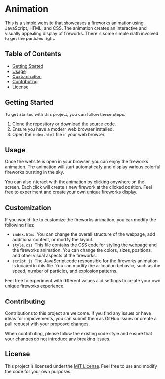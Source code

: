 # Animation
This is a simple website that showcases a fireworks animation using JavaScript, HTML, and CSS. The animation creates an interactive and visually appealing display of fireworks. There is some simple math involved to get the particles right.

## Table of Contents
- [Getting Started](#getting-started)
- [Usage](#usage)
- [Customization](#customization)
- [Contributing](#contributing)
- [License](#license)

## Getting Started

To get started with this project, you can follow these steps:

1. Clone the repository or download the source code.
2. Ensure you have a modern web browser installed.
3. Open the `index.html` file in your web browser.

## Usage

Once the website is open in your browser, you can enjoy the fireworks animation. The animation will start automatically and display various colorful fireworks bursting in the sky.

You can also interact with the animation by clicking anywhere on the screen. Each click will create a new firework at the clicked position. Feel free to experiment and create your own unique fireworks display.

## Customization

If you would like to customize the fireworks animation, you can modify the following files:

- `index.html`: You can change the overall structure of the webpage, add additional content, or modify the layout.
- `style.css`: This file contains the CSS code for styling the webpage and the fireworks animation. You can change the colors, sizes, positions, and other visual aspects of the fireworks.
- `script.js`: The JavaScript code responsible for the fireworks animation is located in this file. You can modify the animation behavior, such as the speed, number of particles, and explosion patterns.

Feel free to experiment with different values and settings to create your own unique fireworks experience.

## Contributing

Contributions to this project are welcome. If you find any issues or have ideas for improvements, you can submit them as GitHub issues or create a pull request with your proposed changes.

When contributing, please follow the existing code style and ensure that your changes do not introduce any breaking issues.

## License

This project is licensed under the [MIT License](LICENSE). Feel free to use and modify the code for your own purposes.
